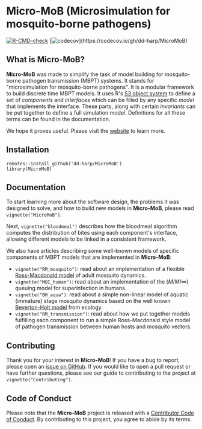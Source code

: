 # Micro-MoB (Microsimulation for mosquito-borne pathogens)

<!-- badges: start -->
[![R-CMD-check](https://github.com/dd-harp/MicroMoB/workflows/R-CMD-check/badge.svg)](https://github.com/dd-harp/MicroMoB/actions)
[![codecov](https://codecov.io/gh/dd-harp/MicroMoB/branch/main/graph/badge.svg?)](https://codecov.io/gh/dd-harp/MicroMoB)
<!-- badges: end -->

## What is Micro-MoB?

**Micro-MoB** was made to simplify the task of model building for mosquito-borne pathogen transmission (MBPT) systems. 
It stands for "microsimulation for mosquito-borne pathogens". It is a modular
framework to build discrete time MBPT models. It uses R's [S3 object system](http://adv-r.had.co.nz/S3.html)
to define a set of _components_ and _interfaces_ which can be filled by any specific _model_ that
implements the interface. These parts, along with certain _invariants_ can be put
together to define a full simulation model. Definitions for all these terms can be found
in the documentation.

We hope it proves useful. Please visit the [website](https://dd-harp.github.io/MicroMoB/) to learn more.

## Installation

```
remotes::install_github('dd-harp/MicroMoB')
library(MicroMoB)
```

## Documentation

To start learning more about the software design, the problems it was designed to solve,
and how to build new models in **Micro-MoB**, please read `vignette("MicroMoB")`. 

Next, `vignette("bloodmeal")` describes how the bloodmeal algorithm computes
the distribution of bites using each component's interface, allowing different models
to be linked in a consistent framework.

We also have articles describing some well-known models of specific components
of MBPT models that are implemented in **Micro-MoB**:

  * `vignette("RM_mosquito")`: read about an implementation of a flexible [Ross-Macdonald
  model](https://journals.plos.org/plospathogens/article?id=10.1371/journal.ppat.1002588) of adult mosquito dynamics.
  * `vignette("MOI_human")`: read about an implementation of the $(M/M/\infty)$ queuing
  model for superinfection in humans.
  * `vignette("BH_aqua")`: read about a simple non-linear model of aquatic (immature)
  stage mosquito dynamics based on the well known [Beverton-Holt model](https://en.wikipedia.org/wiki/Beverton-Holt_model) from ecology.
  * `vignette("RM_transmission")`: read about how we put together models fulfilling
  each component to run a simple Ross-Macdonald style model of pathogen transmission
  between human hosts and mosquito vectors.

## Contributing

Thank you for your interest in **Micro-MoB**! If you have a bug to report, please
open an [issue on GitHub](https://github.com/dd-harp/MicroMoB/issues). If you would like
to open a pull request or have further questions, please see our guide to
contributing to the project at `vignette("Contributing")`.

## Code of Conduct
  
Please note that the **Micro-MoB** project is released with a [Contributor Code of Conduct](https://contributor-covenant.org/version/2/0/CODE_OF_CONDUCT.html). By contributing to this project, you agree to abide by its terms.
